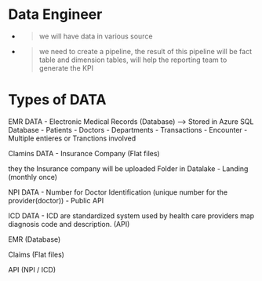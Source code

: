 Data Engineer
==============
- > we will have data in various source
- > we need to create a pipeline, the result of this pipeline will be fact table and dimension tables, will help the reporting team to generate the KPI


Types of DATA
==============
EMR DATA - Electronic Medical Records (Database) --> Stored in Azure SQL Database
         - Patients
         - Doctors
         - Departments
         - Transactions 
         - Encounter - Multiple entieres or Tranctions involved




Clamins DATA - Insurance Company (Flat files)

they the Insurance company will be uploaded 
Folder in Datalake - Landing (monthly once)



NPI DATA - Number for Doctor Identification (unique number for the provider(doctor)) - Public API


ICD DATA - ICD are standardized system used by health care providers map diagnosis code and description. (API)

EMR (Database)

Claims (Flat files)

API (NPI / ICD) 